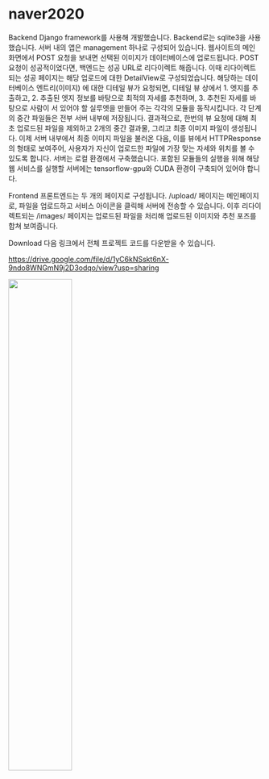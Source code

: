# naver2020

Backend
Django framework를 사용해 개발했습니다. Backend로는 sqlite3을 사용했습니다. 서버 내의 앱은 management 하나로 구성되어 있습니다.
웹사이트의 메인 화면에서 POST 요청을 보내면 선택된 이미지가 데이터베이스에 업로드됩니다. POST 요청이 성공적이었다면, 백엔드는 성공 URL로 리다이렉트 해줍니다. 이때 리다이렉트 되는 성공 페이지는 해당 업로드에 대한 DetailView로 구성되었습니다. 해당하는 데이터베이스 엔트리(이미지) 에 대한 디테일 뷰가 요청되면, 디테일 뷰 상에서 1. 엣지를 추출하고, 2. 추출된 엣지 정보를 바탕으로 최적의 자세를 추천하며, 3. 추천된 자세를 바탕으로 사람이 서 있어야 할 실루엣을 만들어 주는 각각의 모듈을 동작시킵니다. 각 단계의 중간 파일들은 전부 서버 내부에 저장됩니다. 결과적으로, 한번의 뷰 요청에 대해 최초 업로드된 파일을 제외하고 2개의 중간 결과물, 그리고 최종 이미지 파일이 생성됩니다. 이제 서버 내부에서 최종 이미지 파일을 불러온 다음, 이를 뷰에서 HTTPResponse 의 형태로 보여주어, 사용자가 자신이 업로드한 파일에 가장 맞는 자세와 위치를 볼 수 있도록 합니다.
서버는 로컬 환경에서 구축했습니다. 포함된 모듈들의 실행을 위해 해당 웹 서비스를 실행할 서버에는 tensorflow-gpu와 CUDA 환경이 구축되어 있어야 합니다. 

Frontend
프론트엔드는 두 개의 페이지로 구성됩니다. <URL>/upload/ 페이지는 메인페이지로, 파일을 업로드하고 서비스 아이콘을 클릭해 서버에 전송할 수 있습니다. 이후 리다이렉트되는 <URL>/images/<key> 페이지는 업로드된 파일을 처리해 업로드된 이미지와 추천 포즈를 합쳐 보여줍니다.

Download
다음 링크에서 전체 프로젝트 코드를 다운받을 수 있습니다.

https://drive.google.com/file/d/1yC6kNSskt6nX-9ndo8WNGmN9j2D3odqo/view?usp=sharing

<div>
<img src="https://user-images.githubusercontent.com/34572783/74510955-3560d700-4f48-11ea-8296-6c2a21028d62.jpeg", style="height:50%;width:50%">
</div>
